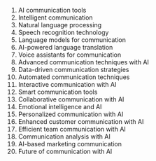 1. AI communication tools
2. Intelligent communication
3. Natural language processing
4. Speech recognition technology
5. Language models for communication
6. AI-powered language translation
7. Voice assistants for communication
8. Advanced communication techniques with AI
9. Data-driven communication strategies
10. Automated communication techniques
11. Interactive communication with AI
12. Smart communication tools
13. Collaborative communication with AI
14. Emotional intelligence and AI
15. Personalized communication with AI
16. Enhanced customer communication with AI
17. Efficient team communication with AI
18. Communication analysis with AI
19. AI-based marketing communication
20. Future of communication with AI
